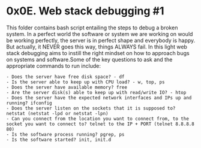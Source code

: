 # 0x0E. Web stack debugging #1

This folder contains bash script entailing the steps to debug a broken system. In a perfect world the software or system we are working on would be working perfectly, the server is in perfect shape and everybody is happy. But actually, it NEVER goes this way, things ALWAYS fail. 
In this light web stack debugging aims to instill the right mindset on how to approach bugs on systems and software.Some of the key questions to ask and the appropriate commands to run include:

	- Does the server have free disk space? - df
	- Is the server able to keep up with CPU load? - w, top, ps
	- Does the server have available memory? free
	- Are the server disk(s) able to keep up with read/write IO? - htop
	- Does the server have the expected network interfaces and IPs up and running? ifconfig
	- Does the server listen on the sockets that it is supposed to? netstat (netstat -lpd or netstat -lpn)
	- Can you connect from the location you want to connect from, to the socket you want to connect to? telnet to the IP + PORT (telnet 8.8.8.8 80)
	- Is the software process running? pgrep, ps
	- Is the software started? init, init.d

